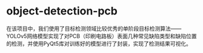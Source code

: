 # object-detection-pcb
在该项目中，我们使用了目标检测领域比较优秀的单阶段目标检测算法——YOLOv5网络模型实现了对PCB（印刷电路板）表面几种常见缺陷类型和缺陷位置的检测，并使用PyQt5库对训练好的模型进行了封装，实现了检测结果可视化。
